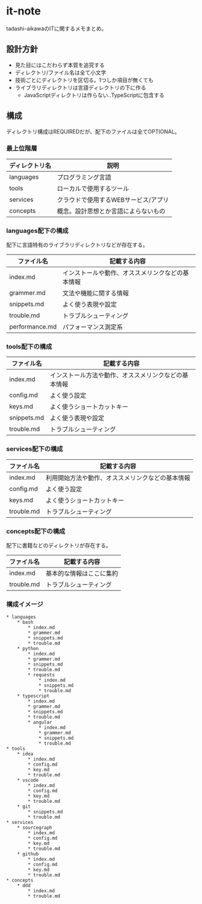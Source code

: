 it-note
=======

tadashi-aikawaのITに関するメモまとめ。


設計方針
--------

* 見た目にはこだわらず本質を追究する
* ディレクトリ/ファイル名は全て小文字
* 技術ごとにディレクトリを区切る。1つしか項目が無くても
* ライブラリディレクトリは言語ディレクトリの下に作る
    * JavaScriptディレクトリは作らない..TypeScriptに包含する


構成
----

ディレクトリ構成はREQUIREDだが、配下のファイルは全てOPTIONAL。


### 最上位階層

| ディレクトリ名 |                 説明                 |
| -------------- | ------------------------------------ |
| languages      | プログラミング言語                   |
| tools          | ローカルで使用するツール             |
| services       | クラウドで使用するWEBサービス/アプリ |
| concepts        | 概念。設計思想とか言語によらないもの |

### languages配下の構成

配下に言語特有のライブラリディレクトリなどが存在する。

|   ファイル名   |                   記載する内容                   |
| -------------- | ------------------------------------------------ |
| index.md       | インストールや動作、オススメリンクなどの基本情報 |
| grammer.md     | 文法や機能に関する情報                           |
| snippets.md    | よく使う表現や設定                               |
| trouble.md     | トラブルシューティング                           |
| performance.md | パフォーマンス測定系                             |

### tools配下の構成

| ファイル名  |                     記載する内容                     |
| ----------- | ---------------------------------------------------- |
| index.md    | インストール方法や動作、オススメリンクなどの基本情報 |
| config.md   | よく使う設定                                         |
| keys.md     | よく使うショートカットキー                           |
| snippets.md | よく使う表現や設定                                   |
| trouble.md  | トラブルシューティング                               |

### services配下の構成

| ファイル名 |                   記載する内容                   |
| ---------- | ------------------------------------------------ |
| index.md   | 利用開始方法や動作、オススメリンクなどの基本情報 |
| config.md  | よく使う設定                                     |
| keys.md    | よく使うショートカットキー                       |
| trouble.md | トラブルシューティング                           |

### concepts配下の構成

配下に書籍などのディレクトリが存在する。

| ファイル名 |       記載する内容       |
| ---------- | ------------------------ |
| index.md   | 基本的な情報はここに集約 |
| trouble.md | トラブルシューティング   |


### 構成イメージ

```
* languages
    * bash
        * index.md
        * grammer.md
        * snippets.md
        * trouble.md
    * python
        * index.md
        * grammer.md
        * snippets.md
        * trouble.md
        * requests
            * index.md
            * snippets.md
            * trouble.md
    * typescript
        * index.md
        * grammer.md
        * snippets.md
        * trouble.md
        * angular
            * index.md
            * grammer.md
            * snippets.md
            * trouble.md
* tools
    * idea
        * index.md
        * config.md
        * key.md
        * trouble.md
    * vscode
        * index.md
        * config.md
        * key.md
        * trouble.md
    * git
        * snippets.md
        * trouble.md
* services
    * sourcegraph
        * index.md
        * config.md
        * key.md
        * trouble.md
    * github
        * index.md
        * config.md
        * key.md
        * trouble.md
* concepts
    * ddd
        * index.md
        * trouble.md
```